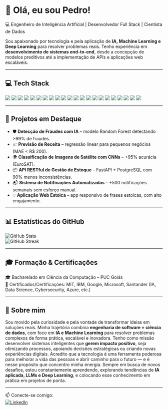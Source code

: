 # 👋 Olá, eu sou Pedro!  

💻 Engenheiro de Inteligência Artificial | Desenvolvedor Full Stack | Cientista de Dados  

Sou apaixonado por tecnologia e pela aplicação de **IA, Machine Learning e Deep Learning** para resolver problemas reais. Tenho experiência em **desenvolvimento de sistemas end-to-end**, desde a concepção de modelos preditivos até a implementação de APIs e aplicações web escaláveis.  

---

## 💻 Tech Stack  

<p>
  <!-- Linguagens -->
  <img src="https://img.shields.io/badge/Python-3776AB?style=for-the-badge&logo=python&logoColor=white"/>
  <img src="https://img.shields.io/badge/C++-00599C?style=for-the-badge&logo=cplusplus&logoColor=white"/>
  <img src="https://img.shields.io/badge/Java-007396?style=for-the-badge&logo=openjdk&logoColor=white"/>
  <img src="https://img.shields.io/badge/JavaScript-F7DF1E?style=for-the-badge&logo=javascript&logoColor=black"/>
  <img src="https://img.shields.io/badge/SQL-4479A1?style=for-the-badge&logo=postgresql&logoColor=white"/>
  
  <!-- Data Science & IA -->
  <img src="https://img.shields.io/badge/TensorFlow-FF6F00?style=for-the-badge&logo=tensorflow&logoColor=white"/>
  <img src="https://img.shields.io/badge/PyTorch-EE4C2C?style=for-the-badge&logo=pytorch&logoColor=white"/>
  <img src="https://img.shields.io/badge/Scikit--Learn-F7931E?style=for-the-badge&logo=scikitlearn&logoColor=white"/>
  <img src="https://img.shields.io/badge/Pandas-150458?style=for-the-badge&logo=pandas&logoColor=white"/>
  <img src="https://img.shields.io/badge/NumPy-013243?style=for-the-badge&logo=numpy&logoColor=white"/>
  <img src="https://img.shields.io/badge/OpenCV-5C3EE8?style=for-the-badge&logo=opencv&logoColor=white"/>

  <!-- Web & APIs -->
  <img src="https://img.shields.io/badge/FastAPI-009688?style=for-the-badge&logo=fastapi&logoColor=white"/>
  <img src="https://img.shields.io/badge/Flask-000000?style=for-the-badge&logo=flask&logoColor=white"/>
  <img src="https://img.shields.io/badge/Django-092E20?style=for-the-badge&logo=django&logoColor=white"/>
  <img src="https://img.shields.io/badge/React-61DAFB?style=for-the-badge&logo=react&logoColor=black"/>
  <img src="https://img.shields.io/badge/Node.js-339933?style=for-the-badge&logo=node.js&logoColor=white"/>

  <!-- Databases -->
  <img src="https://img.shields.io/badge/PostgreSQL-4169E1?style=for-the-badge&logo=postgresql&logoColor=white"/>
  <img src="https://img.shields.io/badge/MySQL-005C84?style=for-the-badge&logo=mysql&logoColor=white"/>
  <img src="https://img.shields.io/badge/MongoDB-4EA94B?style=for-the-badge&logo=mongodb&logoColor=white"/>

  <!-- Cloud & DevOps -->
  <img src="https://img.shields.io/badge/AWS-232F3E?style=for-the-badge&logo=amazon-aws&logoColor=white"/>
  <img src="https://img.shields.io/badge/Docker-2496ED?style=for-the-badge&logo=docker&logoColor=white"/>
  <img src="https://img.shields.io/badge/GitHub%20Actions-2088FF?style=for-the-badge&logo=githubactions&logoColor=white"/>
</p>


---

## 📌 Projetos em Destaque  
- 🛡️ **Detecção de Fraudes com IA** – modelo Random Forest detectando >99% de fraudes.  
- 📈 **Previsão de Receita** – regressão linear para pequenos negócios (MAE < R$ 200).  
- 🌍 **Classificação de Imagens de Satélite com CNNs** – +95% acurácia (EuroSAT).  
- 📦 **API RESTful de Gestão de Estoque** – FastAPI + PostgreSQL com 90% menos inconsistências.  
- 📬 **Sistema de Notificações Automatizadas** – +500 notificações semanais sem esforço manual.  
- 💡 **Aplicação Web Estoica** – app responsivo de frases estoicas, com alto engajamento.  

---

## 📊 Estatísticas do GitHub  

![GitHub Stats](https://github-readme-stats.vercel.app/api?username=pedro-rios66&show_icons=true&theme=tokyonight)  
![GitHub Streak](https://streak-stats.demolab.com/?user=pedro-rios66&theme=tokyonight)


---

## 🎓 Formação & Certificações
🎓 Bacharelado em Ciência da Computação – PUC Goiás  
📜 Certificados/Certificações: MIT, IBM, Google, Microsoft, Santander (IA, Data Science, Cybersecurity, Azure, etc.)  

---

## 🌟 Sobre mim
Sou movido pela curiosidade e pela vontade de transformar ideias em soluções reais. Minha trajetória combina **engenharia de software** e **ciência de dados**, com foco em **IA e Machine Learning** para resolver problemas complexos de forma prática, escalável e inovadora. Tenho como missão desenvolver sistemas inteligentes que **gerem impacto positivo**, seja otimizando processos, apoiando decisões estratégicas ou criando novas experiências digitais. Acredito que a tecnologia é uma ferramenta poderosa para melhorar a vida das pessoas e abrir caminho para o futuro — e é nesse propósito que concentro minha energia. Sempre em busca de novos desafios, estou constantemente aprendendo, explorando tendências de **IA aplicada, LLMs e Deep Learning**, e colocando esse conhecimento em prática em projetos de ponta.  

---

📫 Conecte-se comigo:  
[![LinkedIn](https://img.shields.io/badge/LinkedIn-0077B5?style=for-the-badge&logo=linkedin&logoColor=white)](www.linkedin.com/in/pedro-rios-a7a20733b)  



<!--
**pedro-rios66/pedro-rios66** is a ✨ _special_ ✨ repository because its `README.md` (this file) appears on your GitHub profile.

Here are some ideas to get you started:

- 🔭 I’m currently working on ...
- 🌱 I’m currently learning ...
- 👯 I’m looking to collaborate on ...
- 🤔 I’m looking for help with ...
- 💬 Ask me about ...
- 📫 How to reach me: ...
- 😄 Pronouns: ...
- ⚡ Fun fact: ...
-->
